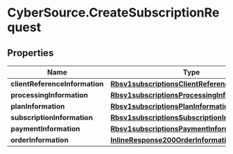# CyberSource.CreateSubscriptionRequest

## Properties
Name | Type | Description | Notes
------------ | ------------- | ------------- | -------------
**clientReferenceInformation** | [**Rbsv1subscriptionsClientReferenceInformation**](Rbsv1subscriptionsClientReferenceInformation.md) |  | [optional] 
**processingInformation** | [**Rbsv1subscriptionsProcessingInformation**](Rbsv1subscriptionsProcessingInformation.md) |  | [optional] 
**planInformation** | [**Rbsv1subscriptionsPlanInformation**](Rbsv1subscriptionsPlanInformation.md) |  | [optional] 
**subscriptionInformation** | [**Rbsv1subscriptionsSubscriptionInformation**](Rbsv1subscriptionsSubscriptionInformation.md) |  | [optional] 
**paymentInformation** | [**Rbsv1subscriptionsPaymentInformation**](Rbsv1subscriptionsPaymentInformation.md) |  | [optional] 
**orderInformation** | [**InlineResponse200OrderInformation**](InlineResponse200OrderInformation.md) |  | [optional] 


